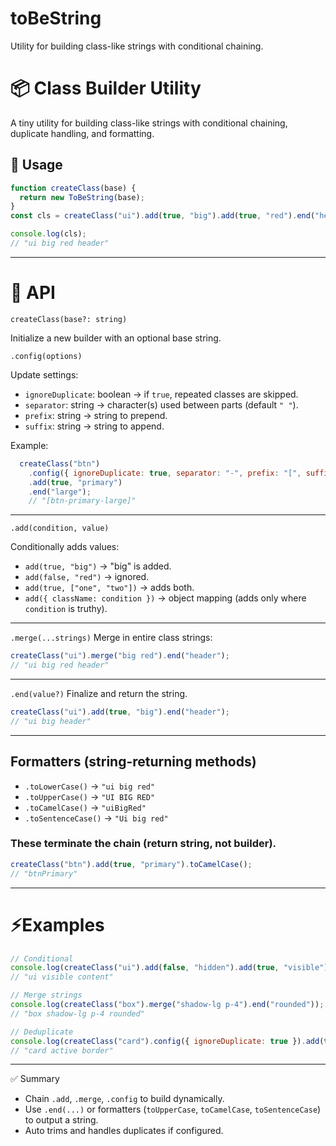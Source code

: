 # toBeString
Utility for building class-like strings with conditional chaining.

# 📦 Class Builder Utility

A tiny utility for building class-like strings with conditional chaining, duplicate handling, and formatting.

## 🚀 Usage

```js
function createClass(base) {
  return new ToBeString(base);
}
const cls = createClass("ui").add(true, "big").add(true, "red").end("header");

console.log(cls);
// "ui big red header"
```

---

# 🔧 API

`createClass(base?: string)`

Initialize a new builder with an optional base string.

`.config(options)`

Update settings:

- `ignoreDuplicate`: boolean → if `true`, repeated classes are skipped.
- `separator`: string → character(s) used between parts (default `" "`).
- `prefix`: string → string to prepend.
- `suffix`: string → string to append.

Example:

```js
  createClass("btn")
    .config({ ignoreDuplicate: true, separator: "-", prefix: "[", suffix: "]" })
    .add(true, "primary")
    .end("large");
    // "[btn-primary-large]"
```

---

`.add(condition, value)`

Conditionally adds values:

- `add(true, "big")` → "big" is added.
- `add(false, "red")` → ignored.
- `add(true, ["one", "two"])` → adds both.
- `add({ className: condition })` → object mapping (adds only where `condition` is truthy).

---

`.merge(...strings)`
Merge in entire class strings:

```js
createClass("ui").merge("big red").end("header");
// "ui big red header"
```

---

`.end(value?)`
Finalize and return the string.

```js
createClass("ui").add(true, "big").end("header");
// "ui big header"
```

---

## Formatters (string-returning methods)

- `.toLowerCase()` → `"ui big red"`
- `.toUpperCase()` → `"UI BIG RED"`
- `.toCamelCase()` → `"uiBigRed"`
- `.toSentenceCase()` → `"Ui big red"`

### These terminate the chain (return string, not builder).

```js
createClass("btn").add(true, "primary").toCamelCase();
// "btnPrimary"
```

---

# ⚡Examples

```js
// Conditional
console.log(createClass("ui").add(false, "hidden").add(true, "visible").end("content"));
// "ui visible content"

// Merge strings
console.log(createClass("box").merge("shadow-lg p-4").end("rounded"));
// "box shadow-lg p-4 rounded"

// Deduplicate
console.log(createClass("card").config({ ignoreDuplicate: true }).add(true, "active").add(true, "active").end("border"));
// "card active border"
```

---

✅ Summary

- Chain `.add`, `.merge`, `.config` to build dynamically.
- Use `.end(...)` or formatters (`toUpperCase`, `toCamelCase`, `toSentenceCase`) to output a string.
- Auto trims and handles duplicates if configured.
